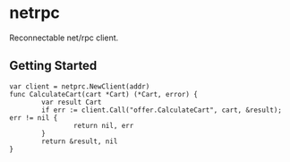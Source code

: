 # netrpc

Reconnectable net/rpc client.

## Getting Started

```golang
var client = netprc.NewClient(addr)
func CalculateCart(cart *Cart) (*Cart, error) {
        var result Cart
        if err := client.Call("offer.CalculateCart", cart, &result); err != nil {
                return nil, err
        }
        return &result, nil
}
```